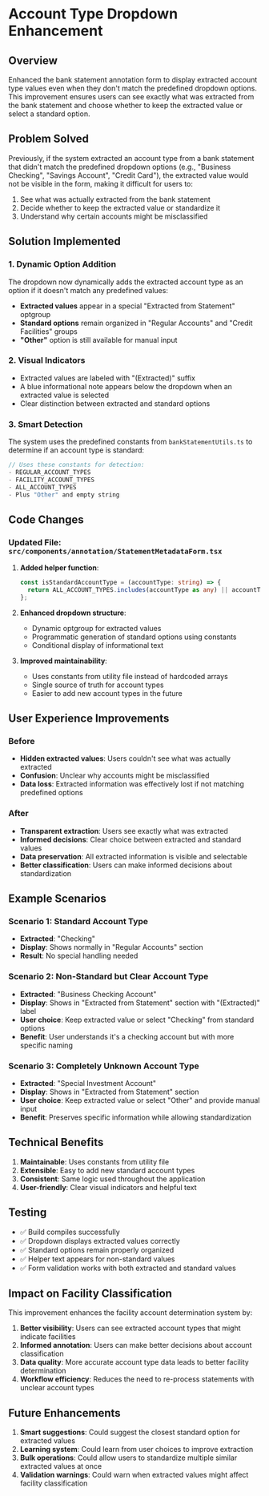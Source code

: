 # Account Type Dropdown Enhancement

## Overview

Enhanced the bank statement annotation form to display extracted account type values even when they don't match the predefined dropdown options. This improvement ensures users can see exactly what was extracted from the bank statement and choose whether to keep the extracted value or select a standard option.

## Problem Solved

Previously, if the system extracted an account type from a bank statement that didn't match the predefined dropdown options (e.g., "Business Checking", "Savings Account", "Credit Card"), the extracted value would not be visible in the form, making it difficult for users to:

1. See what was actually extracted from the bank statement
2. Decide whether to keep the extracted value or standardize it
3. Understand why certain accounts might be misclassified

## Solution Implemented

### 1. Dynamic Option Addition

The dropdown now dynamically adds the extracted account type as an option if it doesn't match any predefined values:

- **Extracted values** appear in a special "Extracted from Statement" optgroup
- **Standard options** remain organized in "Regular Accounts" and "Credit Facilities" groups
- **"Other"** option is still available for manual input

### 2. Visual Indicators

- Extracted values are labeled with "(Extracted)" suffix
- A blue informational note appears below the dropdown when an extracted value is selected
- Clear distinction between extracted and standard options

### 3. Smart Detection

The system uses the predefined constants from `bankStatementUtils.ts` to determine if an account type is standard:

```typescript
// Uses these constants for detection:
- REGULAR_ACCOUNT_TYPES
- FACILITY_ACCOUNT_TYPES  
- ALL_ACCOUNT_TYPES
- Plus "Other" and empty string
```

## Code Changes

### Updated File: `src/components/annotation/StatementMetadataForm.tsx`

1. **Added helper function**:
   ```typescript
   const isStandardAccountType = (accountType: string) => {
     return ALL_ACCOUNT_TYPES.includes(accountType as any) || accountType === '';
   };
   ```

2. **Enhanced dropdown structure**:
   - Dynamic optgroup for extracted values
   - Programmatic generation of standard options using constants
   - Conditional display of informational text

3. **Improved maintainability**:
   - Uses constants from utility file instead of hardcoded arrays
   - Single source of truth for account types
   - Easier to add new account types in the future

## User Experience Improvements

### Before
- **Hidden extracted values**: Users couldn't see what was actually extracted
- **Confusion**: Unclear why accounts might be misclassified
- **Data loss**: Extracted information was effectively lost if not matching predefined options

### After
- **Transparent extraction**: Users see exactly what was extracted
- **Informed decisions**: Clear choice between extracted and standard values
- **Data preservation**: All extracted information is visible and selectable
- **Better classification**: Users can make informed decisions about standardization

## Example Scenarios

### Scenario 1: Standard Account Type
- **Extracted**: "Checking"
- **Display**: Shows normally in "Regular Accounts" section
- **Result**: No special handling needed

### Scenario 2: Non-Standard but Clear Account Type  
- **Extracted**: "Business Checking Account"
- **Display**: Shows in "Extracted from Statement" section with "(Extracted)" label
- **User choice**: Keep extracted value or select "Checking" from standard options
- **Benefit**: User understands it's a checking account but with more specific naming

### Scenario 3: Completely Unknown Account Type
- **Extracted**: "Special Investment Account" 
- **Display**: Shows in "Extracted from Statement" section
- **User choice**: Keep extracted value or select "Other" and provide manual input
- **Benefit**: Preserves specific information while allowing standardization

## Technical Benefits

1. **Maintainable**: Uses constants from utility file
2. **Extensible**: Easy to add new standard account types
3. **Consistent**: Same logic used throughout the application
4. **User-friendly**: Clear visual indicators and helpful text

## Testing

- ✅ Build compiles successfully
- ✅ Dropdown displays extracted values correctly
- ✅ Standard options remain properly organized
- ✅ Helper text appears for non-standard values
- ✅ Form validation works with both extracted and standard values

## Impact on Facility Classification

This improvement enhances the facility account determination system by:

1. **Better visibility**: Users can see extracted account types that might indicate facilities
2. **Informed annotation**: Users can make better decisions about account classification
3. **Data quality**: More accurate account type data leads to better facility determination
4. **Workflow efficiency**: Reduces the need to re-process statements with unclear account types

## Future Enhancements

1. **Smart suggestions**: Could suggest the closest standard option for extracted values
2. **Learning system**: Could learn from user choices to improve extraction
3. **Bulk operations**: Could allow users to standardize multiple similar extracted values at once
4. **Validation warnings**: Could warn when extracted values might affect facility classification 